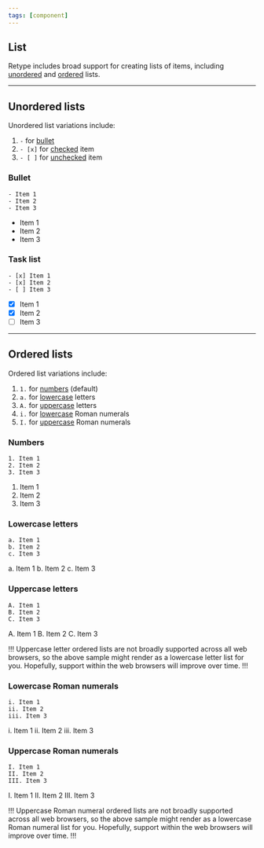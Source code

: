```yaml
---
tags: [component]
---
```

## List

Retype includes broad support for creating lists of items, including [unordered](#unordered-lists) and [ordered](#ordered-lists) lists.

---

## Unordered lists

Unordered list variations include:

1. `-` for [bullet](#bullet)
2. `- [x]` for [checked](#task-list) item
3. `- [ ]` for [unchecked](#task-list) item

### Bullet

``` Sample unordered list
- Item 1
- Item 2
- Item 3
```

- Item 1
- Item 2
- Item 3

### Task list

``` Sample task list with checked and unchecked items
- [x] Item 1
- [x] Item 2
- [ ] Item 3
```

- [x] Item 1
- [x] Item 2
- [ ] Item 3

---

## Ordered lists

Ordered list variations include:

1. `1.` for [numbers](#numbers) (default)
2. `a.` for [lowercase](#letters) letters
3. `A.` for [uppercase](#uppercase-letters) letters
4. `i.` for [lowercase](#lowercase-roman-numerals) Roman numerals
5. `I.` for [uppercase](#uppercase-roman-numerals) Roman numerals

### Numbers

``` Sample ordered list
1. Item 1
2. Item 2
3. Item 3
```

1. Item 1
2. Item 2
3. Item 3

### Lowercase letters

``` Sample for lowercase letter list
a. Item 1
b. Item 2
c. Item 3
```

a. Item 1
b. Item 2
c. Item 3

### Uppercase letters

``` Sample for uppercase letter list
A. Item 1
B. Item 2
C. Item 3
```

A. Item 1
B. Item 2
C. Item 3

!!!
Uppercase letter ordered lists are not broadly supported across all web browsers, so the above sample might render as a lowercase letter list for you. Hopefully, support within the web browsers will improve over time.
!!!

### Lowercase Roman numerals

``` Sample for lowercase Roman numeral list
i. Item 1
ii. Item 2
iii. Item 3
```

i. Item 1
ii. Item 2
iii. Item 3

### Uppercase Roman numerals

``` Sample for uppercase Roman numeral list
I. Item 1
II. Item 2
III. Item 3
```

I. Item 1
II. Item 2
III. Item 3

!!!
Uppercase Roman numeral ordered lists are not broadly supported across all web browsers, so the above sample might render as a lowercase Roman numeral list for you. Hopefully, support within the web browsers will improve over time.
!!!
